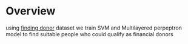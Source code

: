 # Overview
using [finding donor](https://www.kaggle.com/datasets/nancyalaswad90/finding-donors-for-charityml) dataset we train SVM and Multilayered perpeptron model to find suitable people who could qualify as financial donors
